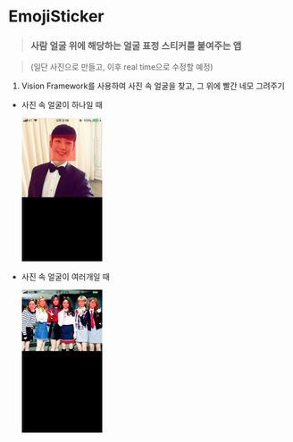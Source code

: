 # EmojiSticker
> ### 사람 얼굴 위에 해당하는 얼굴 표정 스티커를 붙여주는 앱 

> (일단 사진으로 만들고, 이후 real time으로 수정할 예정)

1. Vision Framework를 사용하여 사진 속 얼굴을 찾고, 그 위에 빨간 네모 그려주기

- 사진 속 얼굴이 하나일 때

	<img src="./img/1.png" width="30%">

- 사진 속 얼굴이 여러개일 때

	<img src="./img/2.png" width="30%"> 